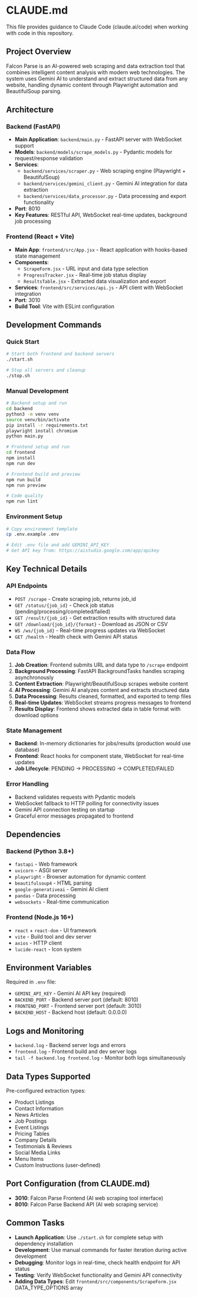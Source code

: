 # CLAUDE.md

This file provides guidance to Claude Code (claude.ai/code) when working with code in this repository.

## Project Overview

Falcon Parse is an AI-powered web scraping and data extraction tool that combines intelligent content analysis with modern web technologies. The system uses Gemini AI to understand and extract structured data from any website, handling dynamic content through Playwright automation and BeautifulSoup parsing.

## Architecture

### Backend (FastAPI)
- **Main Application**: `backend/main.py` - FastAPI server with WebSocket support
- **Models**: `backend/models/scrape_models.py` - Pydantic models for request/response validation
- **Services**:
  - `backend/services/scraper.py` - Web scraping engine (Playwright + BeautifulSoup)  
  - `backend/services/gemini_client.py` - Gemini AI integration for data extraction
  - `backend/services/data_processor.py` - Data processing and export functionality
- **Port**: 8010
- **Key Features**: RESTful API, WebSocket real-time updates, background job processing

### Frontend (React + Vite)
- **Main App**: `frontend/src/App.jsx` - React application with hooks-based state management
- **Components**:
  - `ScrapeForm.jsx` - URL input and data type selection
  - `ProgressTracker.jsx` - Real-time job status display
  - `ResultsTable.jsx` - Extracted data visualization and export
- **Services**: `frontend/src/services/api.js` - API client with WebSocket integration
- **Port**: 3010
- **Build Tool**: Vite with ESLint configuration

## Development Commands

### Quick Start
```bash
# Start both frontend and backend servers
./start.sh

# Stop all servers and cleanup
./stop.sh
```

### Manual Development
```bash
# Backend setup and run
cd backend
python3 -m venv venv
source venv/bin/activate
pip install -r requirements.txt
playwright install chromium
python main.py

# Frontend setup and run
cd frontend
npm install
npm run dev

# Frontend build and preview
npm run build
npm run preview

# Code quality
npm run lint
```

### Environment Setup
```bash
# Copy environment template
cp .env.example .env

# Edit .env file and add GEMINI_API_KEY
# Get API key from: https://aistudio.google.com/app/apikey
```

## Key Technical Details

### API Endpoints
- `POST /scrape` - Create scraping job, returns job_id
- `GET /status/{job_id}` - Check job status (pending/processing/completed/failed)
- `GET /result/{job_id}` - Get extraction results with structured data
- `GET /download/{job_id}/{format}` - Download as JSON or CSV
- `WS /ws/{job_id}` - Real-time progress updates via WebSocket
- `GET /health` - Health check with Gemini API status

### Data Flow
1. **Job Creation**: Frontend submits URL and data type to `/scrape` endpoint
2. **Background Processing**: FastAPI BackgroundTasks handles scraping asynchronously
3. **Content Extraction**: Playwright/BeautifulSoup scrapes website content
4. **AI Processing**: Gemini AI analyzes content and extracts structured data
5. **Data Processing**: Results cleaned, formatted, and exported to temp files
6. **Real-time Updates**: WebSocket streams progress messages to frontend
7. **Results Display**: Frontend shows extracted data in table format with download options

### State Management
- **Backend**: In-memory dictionaries for jobs/results (production would use database)
- **Frontend**: React hooks for component state, WebSocket for real-time updates
- **Job Lifecycle**: PENDING → PROCESSING → COMPLETED/FAILED

### Error Handling
- Backend validates requests with Pydantic models
- WebSocket fallback to HTTP polling for connectivity issues
- Gemini API connection testing on startup
- Graceful error messages propagated to frontend

## Dependencies

### Backend (Python 3.8+)
- `fastapi` - Web framework
- `uvicorn` - ASGI server
- `playwright` - Browser automation for dynamic content
- `beautifulsoup4` - HTML parsing
- `google-generativeai` - Gemini AI client
- `pandas` - Data processing
- `websockets` - Real-time communication

### Frontend (Node.js 16+)
- `react` + `react-dom` - UI framework
- `vite` - Build tool and dev server
- `axios` - HTTP client
- `lucide-react` - Icon system

## Environment Variables

Required in `.env` file:
- `GEMINI_API_KEY` - Gemini AI API key (required)
- `BACKEND_PORT` - Backend server port (default: 8010)
- `FRONTEND_PORT` - Frontend server port (default: 3010)
- `BACKEND_HOST` - Backend host (default: 0.0.0.0)

## Logs and Monitoring

- `backend.log` - Backend server logs and errors
- `frontend.log` - Frontend build and dev server logs
- `tail -f backend.log frontend.log` - Monitor both logs simultaneously

## Data Types Supported

Pre-configured extraction types:
- Product Listings
- Contact Information
- News Articles
- Job Postings
- Event Listings
- Pricing Tables
- Company Details
- Testimonials & Reviews
- Social Media Links
- Menu Items
- Custom Instructions (user-defined)

## Port Configuration (from CLAUDE.md)

- **3010**: Falcon Parse Frontend (AI web scraping tool interface)
- **8010**: Falcon Parse Backend API (AI web scraping service)

## Common Tasks

- **Launch Application**: Use `./start.sh` for complete setup with dependency installation
- **Development**: Use manual commands for faster iteration during active development
- **Debugging**: Monitor logs in real-time, check health endpoint for API status
- **Testing**: Verify WebSocket functionality and Gemini API connectivity
- **Adding Data Types**: Edit `frontend/src/components/ScrapeForm.jsx` DATA_TYPE_OPTIONS array
